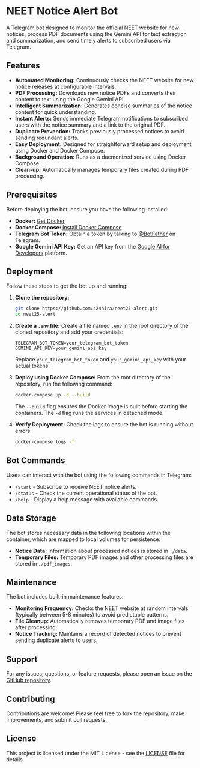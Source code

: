 # NEET Notice Alert Bot

A Telegram bot designed to monitor the official NEET website for new notices, process PDF documents using the Gemini API for text extraction and summarization, and send timely alerts to subscribed users via Telegram.

## Features

- **Automated Monitoring:** Continuously checks the NEET website for new notice releases at configurable intervals.
- **PDF Processing:** Downloads new notice PDFs and converts their content to text using the Google Gemini API.
- **Intelligent Summarization:** Generates concise summaries of the notice content for quick understanding.
- **Instant Alerts:** Sends immediate Telegram notifications to subscribed users with the notice summary and a link to the original PDF.
- **Duplicate Prevention:** Tracks previously processed notices to avoid sending redundant alerts.
- **Easy Deployment:** Designed for straightforward setup and deployment using Docker and Docker Compose.
- **Background Operation:** Runs as a daemonized service using Docker Compose.
- **Clean-up:** Automatically manages temporary files created during PDF processing.

## Prerequisites

Before deploying the bot, ensure you have the following installed:

- **Docker:** [Get Docker](https://www.docker.com/get-started)
- **Docker Compose:** [Install Docker Compose](https://docs.docker.com/compose/install/)
- **Telegram Bot Token:** Obtain a token by talking to [@BotFather](https://t.me/botfather) on Telegram.
- **Google Gemini API Key:** Get an API key from the [Google AI for Developers](https://ai.google.dev/) platform.

## Deployment

Follow these steps to get the bot up and running:

1.  **Clone the repository:**
    ```bash
    git clone https://github.com/s24hira/neet25-alert.git
    cd neet25-alert
    ```

2.  **Create a `.env` file:**
    Create a file named `.env` in the root directory of the cloned repository and add your credentials:
    ```dotenv
    TELEGRAM_BOT_TOKEN=your_telegram_bot_token
    GEMINI_API_KEY=your_gemini_api_key
    ```
    Replace `your_telegram_bot_token` and `your_gemini_api_key` with your actual tokens.

3.  **Deploy using Docker Compose:**
    From the root directory of the repository, run the following command:
    ```bash
    docker-compose up -d --build
    ```
    The `--build` flag ensures the Docker image is built before starting the containers. The `-d` flag runs the services in detached mode.

4.  **Verify Deployment:**
    Check the logs to ensure the bot is running without errors:
    ```bash
    docker-compose logs -f
    ```

## Bot Commands

Users can interact with the bot using the following commands in Telegram:

-   `/start` - Subscribe to receive NEET notice alerts.
-   `/status` - Check the current operational status of the bot.
-   `/help` - Display a help message with available commands.

## Data Storage

The bot stores necessary data in the following locations within the container, which are mapped to local volumes for persistence:

-   **Notice Data:** Information about processed notices is stored in `./data`.
-   **Temporary Files:** Temporary PDF images and other processing files are stored in `./pdf_images`.

## Maintenance

The bot includes built-in maintenance features:

-   **Monitoring Frequency:** Checks the NEET website at random intervals (typically between 5-8 minutes) to avoid predictable patterns.
-   **File Cleanup:** Automatically removes temporary PDF and image files after processing.
-   **Notice Tracking:** Maintains a record of detected notices to prevent sending duplicate alerts to users.

## Support

For any issues, questions, or feature requests, please open an issue on the [GitHub repository](https://github.com/s24hira/neet25-alert/issues).

## Contributing

Contributions are welcome! Please feel free to fork the repository, make improvements, and submit pull requests.

## License

This project is licensed under the MIT License - see the [LICENSE](LICENSE) file for details.
